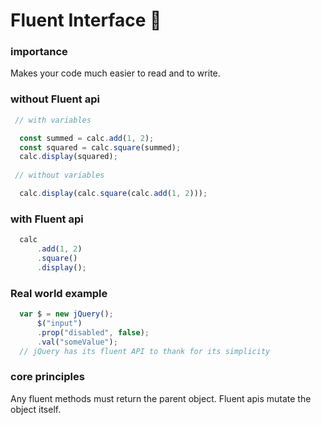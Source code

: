 # Fluent Interface 📕

### importance

Makes your code much easier to read and to write. 

### without Fluent api

```js
 // with variables                        

  const summed = calc.add(1, 2); 
  const squared = calc.square(summed);
  calc.display(squared);
      
 // without variables 

  calc.display(calc.square(calc.add(1, 2)));
```

### with Fluent api
```js           
  calc
      .add(1, 2)
      .square()
      .display();
```

### Real world example
```js
  var $ = new jQuery();
      $("input")
      .prop("disabled", false);
      .val("someValue");
  // jQuery has its fluent API to thank for its simplicity
```

### core principles
  Any fluent methods must return the parent object.
  Fluent apis mutate the object itself.

                    






                        



                       